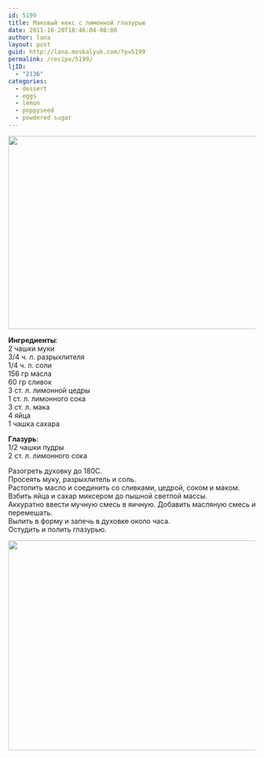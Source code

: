 ```yaml
---
id: 5199
title: Маковый кекс с лимонной глазурью
date: 2011-10-20T18:46:04-08:00
author: lana
layout: post
guid: http://lana.moskalyuk.com/?p=5199
permalink: /recipe/5199/
ljID:
  - "2136"
categories:
  - dessert
  - eggs
  - lemon
  - poppyseed
  - powdered sugar
---
```

<img loading="lazy" class="alignnone" title="Lemon and poppyseed cake" src="http://farm7.static.flickr.com/6095/6262375525_6e2d7255f1_z.jpg" alt="" width="640" height="393" />

**Ингредиенты**:  
2 чашки муки  
3/4 ч. л. разрыхлителя  
1/4 ч. л. соли  
156 гр масла  
60 гр сливок  
3 ст. л. лимонной цедры  
1 ст. л. лимонного сока  
3 ст. л. мака  
4 яйца  
1 чашка сахара

**Глазурь**:  
1/2 чашки пудры  
2 ст. л. лимонного сока

Разогреть духовку до 180С.  
Просеять муку, разрыхлитель и соль.  
Растопить масло и соединить со сливками, цедрой, соком и маком.  
Взбить яйца и сахар миксером до пышной светлой массы.  
Аккуратно ввести мучную смесь в яичную. Добавить масляную смесь и перемешать.  
Вылить в форму и запечь в духовке около часа.  
Остудить и полить глазурью.

<img loading="lazy" class="alignnone" title="Lemon and poppyseed cake" src="http://farm7.static.flickr.com/6038/6262899820_b3ac9ae4ae_z.jpg" alt="" width="640" height="427" />